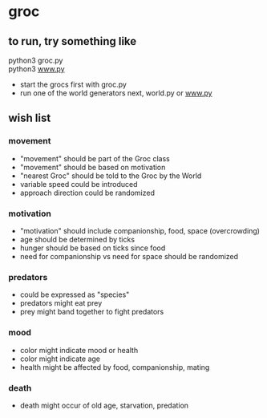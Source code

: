 # groc

## to run, try something like 

python3 groc.py \
python3 www.py

- start the grocs first with groc.py
- run one of the world generators next, world.py or www.py

## wish list

### movement

- "movement" should be part of the Groc class
- "movement" should be based on motivation
- "nearest Groc" should be told to the Groc by the World
- variable speed could be introduced
- approach direction could be randomized

### motivation
- "motivation" should include companionship, food, space (overcrowding)
- age should be determined by ticks
- hunger should be based on ticks since food
- need for companionship vs need for space should be randomized

### predators
- could be expressed as "species"
- predators might eat prey
- prey might band together to fight predators

### mood
- color might indicate mood or health
- color might indicate age
- health might be affected by food, companionship, mating

### death
- death might occur of old age, starvation, predation
